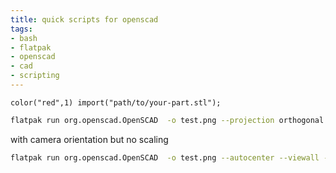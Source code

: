 ```yaml
---
title: quick scripts for openscad
tags:
- bash
- flatpak
- openscad
- cad
- scripting
---
```


```
color("red",1) import("path/to/your-part.stl");
```



```bash
flatpak run org.openscad.OpenSCAD  -o test.png --projection orthogonal test.scad
```

with camera orientation but no scaling

```bash
flatpak run org.openscad.OpenSCAD  -o test.png --autocenter --viewall --camera 0,0,0,-30,60,0,1000 --projection orthogonal test.scad
```

